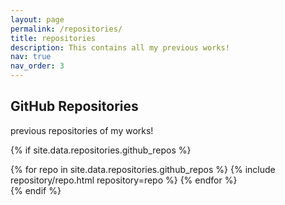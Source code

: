 ```yaml
---
layout: page
permalink: /repositories/
title: repositories
description: This contains all my previous works!
nav: true
nav_order: 3
---
```


## GitHub Repositories
previous repositories of my works!

{% if site.data.repositories.github_repos %}
<div class="repositories d-flex flex-wrap flex-md-row flex-column justify-content-between align-items-center">
  {% for repo in site.data.repositories.github_repos %}
    {% include repository/repo.html repository=repo %}
  {% endfor %}
</div>
{% endif %}
